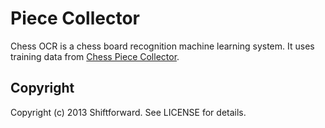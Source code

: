 # Piece Collector

Chess OCR is a chess board recognition machine learning system. It uses training data from [Chess Piece Collector](https://github.com/ruippeixotog/chess-piece-collector).

## Copyright

Copyright (c) 2013 Shiftforward. See LICENSE for details.
